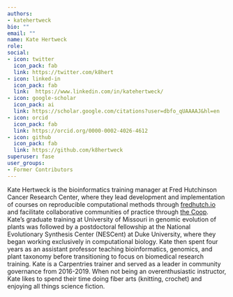 ```yaml
---
authors:
- katehertweck
bio: ""
email: ""
name: Kate Hertweck
role:
social:
- icon: twitter
  icon_pack: fab
  link: https://twitter.com/k8hert
- icon: linked-in
  icon_pack: fab
  link:  https://www.linkedin.com/in/katehertweck/
- icon: google-scholar
  icon_pack: ai
  link: https://scholar.google.com/citations?user=dbfo_qUAAAAJ&hl=en
- icon: orcid
  icon_pack: fab
  link: https://orcid.org/0000-0002-4026-4612
- icon: github
  icon_pack: fab
  link: https://github.com/k8hertweck
superuser: fase
user_groups:
- Former Contributors
---
```


Kate Hertweck is the bioinformatics training manager at Fred Hutchinson Cancer Research Center, where they lead development and implementation of courses on reproducible computational methods through [fredhutch.io](http://www.fredhutch.io) and facilitate collaborative communities of practice through [the Coop](http://thecoop.fredhutch.org). Kate’s graduate training at University of Missouri in genomic evolution of plants was followed by a postdoctoral fellowship at the National Evolutionary Synthesis Center (NESCent) at Duke University, where they began working exclusively in computational biology. Kate then spent four years as an assistant professor teaching bioinformatics, genomics, and plant taxonomy before transitioning to focus on biomedical research training. Kate is a Carpentries trainer and served as a leader in community governance from 2016-2019. When not being an overenthusiastic instructor, Kate likes to spend their time doing fiber arts (knitting, crochet) and enjoying all things science fiction.

